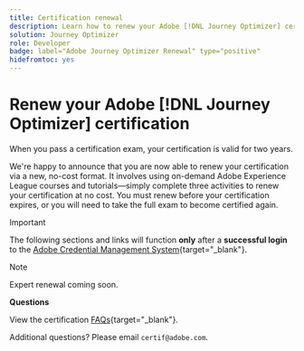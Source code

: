 ```yaml
---
title: Certification renewal
description: Learn how to renew your Adobe [!DNL Journey Optimizer] certification before it expires.
solution: Journey Optimizer
role: Developer
badge: label="Adobe Journey Optimizer Renewal" type="positive"
hidefromtoc: yes
---
```

# Renew your Adobe [!DNL Journey Optimizer] certification

When you pass a certification exam, your certification is valid for two years.

We're happy to announce that you are now able to renew your certification via a new, no-cost format. It involves using on-demand Adobe Experience League courses and tutorials—simply complete three activities to renew your certification at no cost. You must renew before your certification expires, or you will need to take the full exam to become certified again. 

>[!IMPORTANT]
>
>The following sections and links will function **only** after a **successful login** to the [Adobe Credential Management System](http://www.certmetrics.com/adobe){target="_blank"}. 

>[!NOTE]
>Expert renewal coming soon.

**Questions**

View the certification [FAQs](https://experienceleague.corp.adobe.com/docs/certification/certification/faq.html?lang=en){target="_blank"}.

Additional questions? Please email `certif@adobe.com`.
